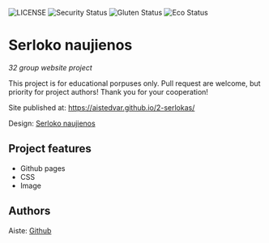 ![LICENSE](https://img.shields.io/badge/license-MIT-blue.svg?style=flat-square)
![Security Status](https://img.shields.io/security-headers?label=Security&url=https%3A%2F%2Fgithub.com&style=flat-square)
![Gluten Status](https://img.shields.io/badge/Gluten-Free-green.svg)
![Eco Status](https://img.shields.io/badge/ECO-Friendly-green.svg)

# Serloko naujienos

_32 group website project_

This project is for educational porpuses only. Pull request are welcome, but priority for project authors! Thank you for your cooperation!

Site published at: https://aistedvar.github.io/2-serlokas/

Design: [Serloko naujienos](https://cdn.discordapp.com/attacments/648535139677958156/648860542743740428/404-Web-Page-Design-Examples-6.png)

## Project features

- Github pages
- CSS
- Image

## Authors

Aiste: [Github](https://github.com/aistedvar)